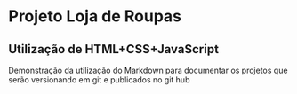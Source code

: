 # Projeto Loja de Roupas

## Utilização de HTML+CSS+JavaScript

Demonstração da utilização do Markdown para documentar os projetos que serão versionando em git e publicados no git hub
